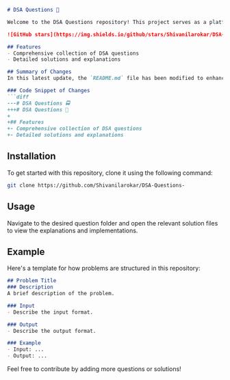 ```markdown
# DSA Questions 🚀

Welcome to the DSA Questions repository! This project serves as a platform for developers and learners to practice and enhance their skills in Data Structures and Algorithms (DSA). This repository is designed to help you improve your understanding of various data structures and algorithms through a collection of questions and solutions.

![GitHub stars](https://img.shields.io/github/stars/Shivanilarokar/DSA-Questions-?style=social) ![Forks](https://img.shields.io/github/forks/Shivanilarokar/DSA-Questions-?style=social)

## Features
- Comprehensive collection of DSA questions
- Detailed solutions and explanations

## Summary of Changes
In this latest update, the `README.md` file has been modified to enhance clarity and structure. Notable changes include the addition of a "Features" section to better highlight the repository's offerings and some formatting adjustments for improved readability.

### Code Snippet of Changes
```diff
---# DSA Questions 🚍
+++# DSA Questions 🚀
+
+## Features
+- Comprehensive collection of DSA questions
+- Detailed solutions and explanations
```

## Installation
To get started with this repository, clone it using the following command:
```bash
git clone https://github.com/Shivanilarokar/DSA-Questions-
```

## Usage
Navigate to the desired question folder and open the relevant solution files to view the explanations and implementations.

## Example
Here's a template for how problems are structured in this repository:
```markdown
## Problem Title
### Description
A brief description of the problem.

### Input
- Describe the input format.

### Output
- Describe the output format.

### Example
- Input: ...
- Output: ...
```

Feel free to contribute by adding more questions or solutions!
```